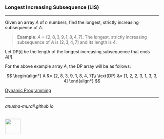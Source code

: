 ### Longest Increasing Subsequence (LIS)

***

Given an array $A$ of $n$ numbers, find the longest, strictly increasing subsequence of $A$.

> **Example**: $A = [2, 8, 3, 9, 1, 8, 4, 7]$. The longest, strictly increasing subsequence of $A$ is $[2, 3, 4, 7]$ and its length is 4.


Let $\text{DP}[i]$ be the length of the longest increasing subsequence that ends $A[i]$.

For the above example array $A$, the DP array will be as follows:

$$
\begin{align*}
A &=  [2, 8, 3, 9, 1, 8, 4, 7]\\
\text{DP} &= [1, 2, 2, 3, 1, 3, 3, 4] 
\end{align*}
$$


[Dynamic Programming](./dp.md)

* * *
###### anusha-murali.github.io

<img src="https://github.com/anusha-murali/anusha-murali.github.io/assets/111596338/639243aa-2857-4595-a65a-7852762bb002" width="50" height="50"/>
